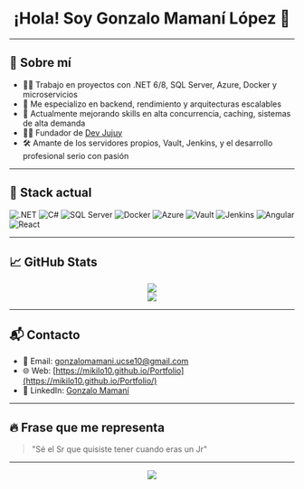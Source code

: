 <h1 align="center">¡Hola! Soy Gonzalo Mamaní López 👋</h1>

---

## 🚀 Sobre mí

- 👨‍💻 Trabajo en proyectos con .NET 6/8, SQL Server, Azure, Docker y microservicios
- 🧠 Me especializo en backend, rendimiento y arquitecturas escalables
- 🌱 Actualmente mejorando skills en alta concurrencia, caching, sistemas de alta demanda
- 🧑‍🏫 Fundador de [Dev Jujuy](https://www.dev-jujuy.com.ar)
- 🛠️ Amante de los servidores propios, Vault, Jenkins, y el desarrollo profesional serio con pasión

---

## 🧰 Stack actual

![.NET](https://img.shields.io/badge/.NET-512BD4?style=flat&logo=dotnet&logoColor=white)
![C#](https://img.shields.io/badge/C%23-239120?style=flat&logo=csharp&logoColor=white)
![SQL Server](https://img.shields.io/badge/SQL%20Server-CC2927?style=flat&logo=microsoftsqlserver&logoColor=white)
![Docker](https://img.shields.io/badge/Docker-2496ED?style=flat&logo=docker&logoColor=white)
![Azure](https://img.shields.io/badge/Azure-0078D4?style=flat&logo=microsoftazure&logoColor=white)
![Vault](https://img.shields.io/badge/Vault-000000?style=flat&logo=HashiCorp&logoColor=white)
![Jenkins](https://img.shields.io/badge/Jenkins-D24939?style=flat&logo=Jenkins&logoColor=white)
![Angular](https://img.shields.io/badge/Angular-DD0031?style=flat&logo=angular&logoColor=white)
![React](https://img.shields.io/badge/React-20232A?style=flat&logo=react&logoColor=61DAFB)

---

## 📈 GitHub Stats

<p align="center">
  <img src="https://github-readme-stats.vercel.app/api?username=MIKILO10&show_icons=true&theme=radical&count_private=true&hide=issues" />
  <br/>
  <img src="https://github-readme-stats.vercel.app/api/top-langs/?username=MIKILO10&layout=compact&theme=radical&langs_count=6" />
</p>

---

## 📬 Contacto

- 📧 Email: gonzalomamani.ucse10@gmail.com  
- 🌐 Web: [https://mikilo10.github.io/Portfolio](https://mikilo10.github.io/Portfolio/)  
- 💼 LinkedIn: [Gonzalo Mamaní](https://www.linkedin.com/in/gjem10/)  
---

## 🔥 Frase que me representa

> "Sé el Sr que quisiste tener cuando eras un Jr"

---

<p align="center">
  <img src="https://capsule-render.vercel.app/api?type=waving&color=00FF66&height=100&section=footer"/>
</p>
